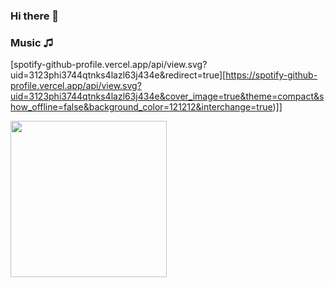 ### Hi there 👋

### Music ♫

[spotify-github-profile.vercel.app/api/view.svg?uid=3123phi3744qtnks4lazl63j434e&redirect=true][https://spotify-github-profile.vercel.app/api/view.svg?uid=3123phi3744qtnks4lazl63j434e&cover_image=true&theme=compact&show_offline=false&background_color=121212&interchange=true)]]

<div id="header" aling="center">
  <img src="https://media.giphy.com/media/KxCC1TEhvUuXKuLgo6/giphy.gif" width="250" />
  </div>
 <br>


